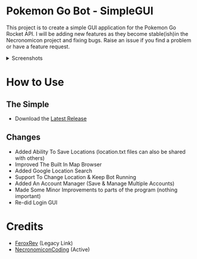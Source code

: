 # Pokemon Go Bot - SimpleGUI

This project is to create a simple GUI application for the Pokemon Go Rocket API. I will be adding new features as they become stable(ish)in the Necronomicon project and fixing bugs. Raise an issue if you find a problem or have a feature request.

<details>
  <summary>Screenshots</summary>
  ![Application Demo](http://i.imgur.com/thJXGjw.png)
  ![Application Demo](http://i.imgur.com/dKZMpKG.png)
  ![Application Demo](http://i.imgur.com/aHa5U80.png)
</details>

# How to Use
## The Simple
- Download the [Latest Release](https://github.com/Novalys/PokemonGo-Bot-SimpleGUI/releases)

## Changes
- Added Ability To Save Locations (location.txt files can also be shared with others)
- Improved The Built In Map Browser
- Added Google Location Search
- Support To Change Location & Keep Bot Running
- Added An Account Manager (Save & Manage Multiple Accounts)
- Made Some Minor Improvements to parts of the program (nothing important)
- Re-did Login GUI

# Credits
- [FeroxRev](https://github.com/FeroxRev/Pokemon-Go-Rocket-API) (Legacy Link)
- [NecronomiconCoding](https://github.com/NecronomiconCoding/Pokemon-Go-Bot) (Active)

